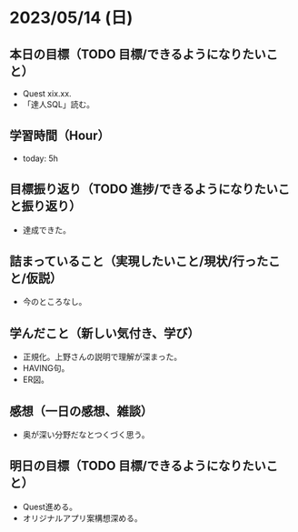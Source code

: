 # 2023/05/14 (日)

## 本日の目標（TODO 目標/できるようになりたいこと）

- Quest xix.xx.
- 「達人SQL」読む。

## 学習時間（Hour）

- today: 5h

## 目標振り返り（TODO 進捗/できるようになりたいこと振り返り）

- 達成できた。

## 詰まっていること（実現したいこと/現状/行ったこと/仮説）

- 今のところなし。

## 学んだこと（新しい気付き、学び）

- 正規化。上野さんの説明で理解が深まった。
- HAVING句。
- ER図。

## 感想（一日の感想、雑談）

- 奥が深い分野だなとつくづく思う。

## 明日の目標（TODO 目標/できるようになりたいこと）

- Quest進める。
- オリジナルアプリ案構想深める。
